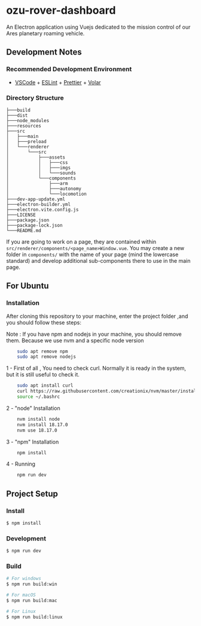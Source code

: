 # ozu-rover-dashboard

An Electron application using Vuejs dedicated to the mission control of our Ares planetary roaming vehicle.

## Development Notes

### Recommended Development Environment

- [VSCode](https://code.visualstudio.com/) + [ESLint](https://marketplace.visualstudio.com/items?itemName=dbaeumer.vscode-eslint) + [Prettier](https://marketplace.visualstudio.com/items?itemName=esbenp.prettier-vscode) + [Volar](https://marketplace.visualstudio.com/items?itemName=Vue.volar)

### Directory Structure
    ├───build
    ├───dist
    ├───node_modules
    ├───resources
    ├───src
    │   ├───main
    │   ├───preload
    │   └───renderer
    │       └───src
    │           ├───assets
    │           │   ├───css
    │           │   ├───imgs
    │           │   └───sounds
    │           └───components
    │               ├───arm
    │               ├───autonomy
    │               └───locomotion
    ├───dev-app-update.yml
    ├───electron-builder.yml
    ├───electron.vite.config.js
    ├───LICENSE
    ├───package.json
    ├───package-lock.json
    └───README.md

If you are going to work on a page, they are contained within `src/renderer/components/<page_name>Window.vue`. You may create a new folder in `components/` with the name of your page (mind the lowercase standard) and develop additional sub-components there to use in the main page.

## For Ubuntu

### Installation

After cloning this repository to your machine, enter the project folder ,and you should follow these steps:

Note : If you have npm and nodejs in your machine, you should remove them.
Because we use nvm and a specific node version

```bash
    sudo apt remove npm
    sudo apt remove nodejs
```

 1 - First of all , You need to check curl. Normally it is ready in the system, but it is still useful to check it.

```bash
    sudo apt install curl
    curl https://raw.githubusercontent.com/creationix/nvm/master/install.sh | bash
    source ~/.bashrc
```

2 - "node" Installation

```bash
    nvm install node
    nvm install 18.17.0
    nvm use 18.17.0
```
3 - "npm" Installation

```bash
    npm install
```
4 - Running

```bash
    npm run dev
```

## Project Setup

### Install

```bash
$ npm install
```

### Development

```bash
$ npm run dev
```

### Build

```bash
# For windows
$ npm run build:win

# For macOS
$ npm run build:mac

# For Linux
$ npm run build:linux
```